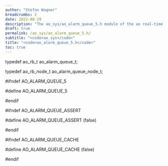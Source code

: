 ```yaml
---
author: "Stefan Wagner"
breadcrumbs: 2
date: 2022-08-29
description: "The ao_sys/ao_alarm_queue_5.h module of the ao real-time operating system."
draft: true
permalink: /ao_sys/ao_alarm_queue_5.h/ 
subtitle: "<code>ao_sys</code>"
title: "<code>ao_alarm_queue_5.h</code>"
toc: true
---
```


typedef ao_rb_t                 ao_alarm_queue_t;

typedef ao_rb_node_t            ao_alarm_queue_node_t;

#ifndef AO_ALARM_QUEUE_5

#define AO_ALARM_QUEUE_5

#endif

#ifndef AO_ALARM_QUEUE_ASSERT

#define AO_ALARM_QUEUE_ASSERT   (false)

#endif

#ifndef AO_ALARM_QUEUE_CACHE

#define AO_ALARM_QUEUE_CACHE    (false)

#endif

